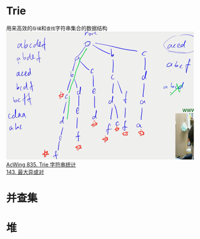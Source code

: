# Trie

用来高效的`存储`和`查找`字符串集合的数据结构
![](image/2020-09-26-21-37-07.png)
[AcWing 835. Trie 字符串统计](https://www.acwing.com/solution/content/3531/)<br>
[143. 最大异或对](https://www.acwing.com/problem/content/145/)

# 并查集

# 堆
